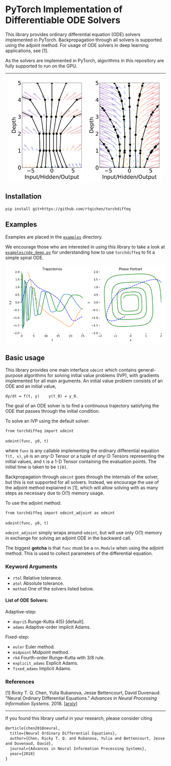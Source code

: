 # PyTorch Implementation of Differentiable ODE Solvers

This library provides ordinary differential equation (ODE) solvers implemented in PyTorch. Backpropagation through all solvers is supported using the adjoint method. For usage of ODE solvers in deep learning applications, see [1].

As the solvers are implemented in PyTorch, algorithms in this repository are fully supported to run on the GPU.

---

<p align="center">
  <img align="middle" src="./assets/resnet_0_viz.png" alt="Discrete-depth network" width="240" height="330" />
  <img align="middle" src="./assets/odenet_0_viz.png" alt="Continuous-depth network" width="240" height="330" />
</p>

## Installation
```
pip install git+https://github.com/rtqichen/torchdiffeq
```

## Examples
Examples are placed in the [`examples`](./examples) directory.

We encourage those who are interested in using this library to take a look at [`examples/ode_demo.py`](./examples/ode_demo.py) for understanding how to use `torchdiffeq` to fit a simple spiral ODE.

<p align="center">
<img align="middle" src="./assets/ode_demo.gif" alt="ODE Demo" width="500" height="250" />
</p>

## Basic usage
This library provides one main interface `odeint` which contains general-purpose algorithms for solving initial value problems (IVP), with gradients implemented for all main arguments. An initial value problem consists of an ODE and an initial value,
```
dy/dt = f(t, y)    y(t_0) = y_0.
```
The goal of an ODE solver is to find a continuous trajectory satisfying the ODE that passes through the initial condition.

To solve an IVP using the default solver:
```
from torchdiffeq import odeint

odeint(func, y0, t)
```
where `func` is any callable implementing the ordinary differential equation `f(t, x)`, `y0` is an _any_-D Tensor or a tuple of _any_-D Tensors representing the initial values, and `t` is a 1-D Tensor containing the evaluation points. The initial time is taken to be `t[0]`.

Backpropagation through `odeint` goes through the internals of the solver, but this is not supported for all solvers. Instead, we encourage the use of the adjoint method explained in [1], which will allow solving with as many steps as necessary due to O(1) memory usage.

To use the adjoint method:
```
from torchdiffeq import odeint_adjoint as odeint

odeint(func, y0, t)
```
`odeint_adjoint` simply wraps around `odeint`, but will use only O(1) memory in exchange for solving an adjoint ODE in the backward call.

The biggest **gotcha** is that `func` must be a `nn.Module` when using the adjoint method. This is used to collect parameters of the differential equation.

### Keyword Arguments
 - `rtol` Relative tolerance.
 - `atol` Absolute tolerance.
 - `method` One of the solvers listed below.

#### List of ODE Solvers:

Adaptive-step:
 - `dopri5` Runge-Kutta 4(5) [default].
 - `adams` Adaptive-order implicit Adams.

Fixed-step:
 - `euler` Euler method.
 - `midpoint` Midpoint method.
 - `rk4` Fourth-order Runge-Kutta with 3/8 rule.
 - `explicit_adams` Explicit Adams.
 - `fixed_adams` Implicit Adams.

### References
[1] Ricky T. Q. Chen, Yulia Rubanova, Jesse Bettencourt, David Duvenaud. "Neural Ordinary Differential Equations." *Advances in Neural Processing Information Systems.* 2018. [[arxiv]](https://arxiv.org/abs/1806.07366)

---

If you found this library useful in your research, please consider citing
```
@article{chen2018neural,
  title={Neural Ordinary Differential Equations},
  author={Chen, Ricky T. Q. and Rubanova, Yulia and Bettencourt, Jesse and Duvenaud, David},
  journal={Advances in Neural Information Processing Systems},
  year={2018}
}
```
